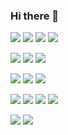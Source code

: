 ### Hi there 👋

<!--
**rpehkone/rpehkone** is a ✨ _special_ ✨ repository because its `README.md` (this file) appears on your GitHub profile.

Here are some ideas to get you started:

- 🔭 I’m currently working on ...
- 🌱 I’m currently learning ...
- 👯 I’m looking to collaborate on ...
- 🤔 I’m looking for help with ...
- 💬 Ask me about ...
- 📫 How to reach me: ...
- 😄 Pronouns: ...
- ⚡ Fun fact: ...
-->



![](https://img.shields.io/badge/C-00599C?style=for-the-badge&logo=c&logoColor=white)
![](https://img.shields.io/badge/-C++-00599C?style=flat-square&logo=c)
![](https://img.shields.io/badge/-Python-black?style=flat-square&logo=Python)
![](https://img.shields.io/badge/-java-E34A86?style=flat-square&logo=java)

![](https://img.shields.io/badge/-Git-black?style=flat-square&logo=git)
![](https://img.shields.io/badge/-GitHub-181717?style=flat-square&logo=github)
![](https://img.shields.io/badge/-GitLab-FCA121?style=flat-square&logo=gitlab)

![](https://img.shields.io/badge/-JavaScript-black?style=flat-square&logo=javascript)
![](https://img.shields.io/badge/-Nodejs-black?style=flat-square&logo=Node.js)
![](https://img.shields.io/badge/-React-black?style=flat-square&logo=react)

![](https://img.shields.io/badge/-HTML5-E34F26?style=flat-square&logo=html5&logoColor=white)
![](https://img.shields.io/badge/-CSS3-1572B6?style=flat-square&logo=css3)
![](https://img.shields.io/badge/-TypeScript-007ACC?style=flat-square&logo=typescript)
![](https://img.shields.io/badge/-MySQL-black?style=flat-square&logo=mysql)


![](https://img.shields.io/badge/-Linux-black?style=flat-square&logo=linux&logoColor=black)
![](https://img.shields.io/badge/-Raspberry%20Pi-C51A4A?style=flat-square&logo=Raspberry-Pi)
